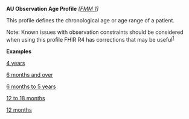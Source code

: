 **AU Observation Age Profile** *[[FMM 1](guidance.html)]*

This profile defines the chronological age or age range of a patient.

Note: Known issues with observation constraints should be considered when using this profile FHIR R4 has corrections that may be useful<sup>[1](http://hl7.org/fhir/R4/observation.html#invs)</sup>


**Examples**

[4 years](Observation-observation-age-example-4years.html)

[6 months and over](Observation-observation-age-example-6monthsandover.html)

[6 months to 5 years](Observation-observation-age-example-6monthsto5years.html)

[12 to 18 months](Observation-observation-age-example-12-18months.html)

[12 months](Observation-observation-age-example-12months.html)